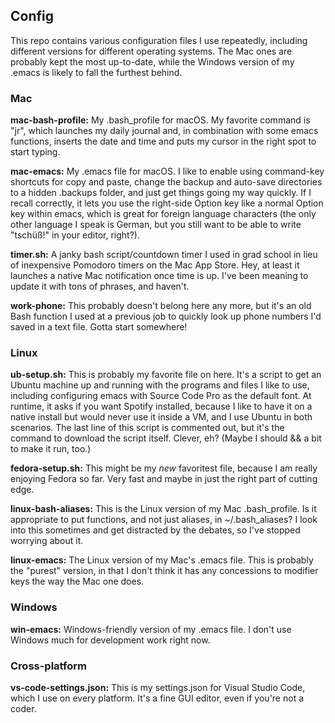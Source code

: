 ## Config

This repo contains various configuration files I use repeatedly, including different versions for different operating systems. The Mac ones are probably kept the most up-to-date, while the Windows version of my .emacs is likely to fall the furthest behind.

### Mac

**mac-bash-profile:** My .bash_profile for macOS. My favorite command is "jr", which launches my daily journal and, in combination with some emacs functions, inserts the date and time and puts my cursor in the right spot to start typing.

**mac-emacs:** My .emacs file for macOS. I like to enable using command-key shortcuts for copy and paste, change the backup and auto-save directories to a hidden .backups folder, and just get things going my way quickly. If I recall correctly, it lets you use the right-side Option key like a normal Option key within emacs, which is great for foreign language characters (the only other language I speak is German, but you still want to be able to write "tschüß!" in your editor, right?).

**timer.sh:** A janky bash script/countdown timer I used in grad school in lieu of inexpensive Pomodoro timers on the Mac App Store. Hey, at least it launches a native Mac notification once time is up. I've been meaning to update it with tons of phrases, and haven't.

**work-phone:** This probably doesn't belong here any more, but it's an old Bash function I used at a previous job to quickly look up phone numbers I'd saved in a text file. Gotta start somewhere!

### Linux

**ub-setup.sh:** This is probably my favorite file on here. It's a script to get an Ubuntu machine up and running with the programs and files I like to use, including configuring emacs with Source Code Pro as the default font. At runtime, it asks if you want Spotify installed, because I like to have it on a native install but would never use it inside a VM, and I use Ubuntu in both scenarios. The last line of this script is commented out, but it's the command to download the script itself. Clever, eh? (Maybe I should && a bit to make it run, too.)

**fedora-setup.sh:** This might be my *new* favoritest file, because I am really enjoying Fedora so far. Very fast and maybe in just the right part of cutting edge.

**linux-bash-aliases:** This is the Linux version of my Mac .bash_profile. Is it appropriate to put functions, and not just aliases, in ~/.bash_aliases? I look into this sometimes and get distracted by the debates, so I've stopped worrying about it.

**linux-emacs:** The Linux version of my Mac's .emacs file. This is probably the "purest" version, in that I don't think it has any concessions to modifier keys the way the Mac one does.

### Windows

**win-emacs:** Windows-friendly version of my .emacs file. I don't use Windows much for development work right now.

### Cross-platform

**vs-code-settings.json:** This is my settings.json for Visual Studio Code, which I use on every platform. It's a fine GUI editor, even if you're not a coder.
